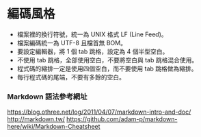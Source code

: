 編碼風格
========

* 檔案裡的換行符號，統一為 UNIX 格式 LF (Line Feed)。
* 檔案編碼統一為 UTF-8 且檔首無 BOM。
* 要設定編輯器，將 1 個 tab 跳格，設定為 4 個半型空白。
* 不使用 tab 跳格，全部使用空白，不要將空白與 tab 跳格混合使用。
* 程式碼的縮排一定是使用四個空白，而不要使用 tab 跳格做為縮排。
* 每行程式碼的尾端，不要有多餘的空白。

### Markdown 語法參考網址
https://blog.othree.net/log/2011/04/07/markdown-intro-and-doc/
http://markdown.tw/
https://github.com/adam-p/markdown-here/wiki/Markdown-Cheatsheet
